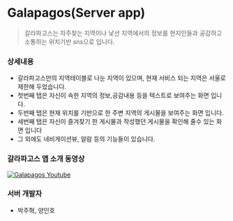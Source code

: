# Galapagos(Server app)

> 갈라파고스는 자주찾는 지역이나 낯선 지역에서의 정보를 현지인들과 공감하고 소통하는 위치기반 sns으로 입니다.

### 상세내용
- 갈라파고스만의 지역테이블로 나눈 지역이 있으며, 현재 서비스 되는 지역은 서울로 제한해 두었습니다.
- 첫번째 탭은 자신이 속한 지역의 정보,공감내용 등을 텍스트로 보여주는 화면 입니다.
- 두번째 탭은 현재 위치를 기반으로 한 주변 지역의 게시물을 보여주는 화면 입니다.
- 세번째 탭은 자신이 즐겨찾기 한 게시물과 작성했던 게시물을 확인해 줄수 있는 화면 입니다  
- 그 외에도 네비게이션뷰, 알람 등의 기능들이 있습니다.

### 갈라파고스 앱 소개 동영상
[![Galapagos Youtube](https://img.youtube.com/vi/t6xcX-P4hF4/0.jpg)](https://www.youtube.com/embed/t6xcX-P4hF4)

### 서버 개발자
- 박주혁, 양인호

